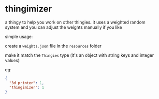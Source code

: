 # thingimizer

a thingy to help you work on other thingies. it uses a weighted random system and you can adjust the weights manually if you like

simple usage:

create a `weights.json` file in the `resources` folder

make it match the `Thingies` type (it's an object with string keys and integer values)

eg:

```json
{
  "3d printer": 1,
  "thingimizer": 1
}
```
